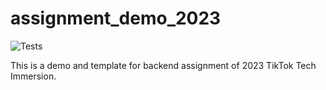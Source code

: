 # assignment_demo_2023

![Tests](https://github.com/ngquyduc/assignment_demo_2023/actions/workflows/test.yml/badge.svg)

This is a demo and template for backend assignment of 2023 TikTok Tech Immersion.
